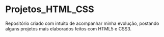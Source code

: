 # Projetos_HTML_CSS
 Repositório criado com intuito de acompanhar minha evolução, postando alguns projetos mais elaborados feitos com HTML5 e CSS3.
